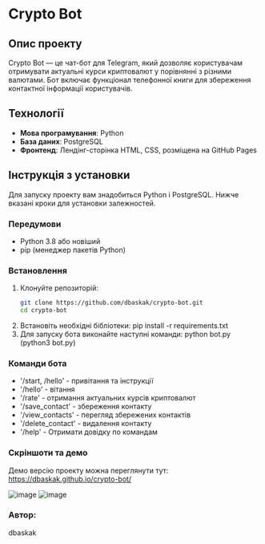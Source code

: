 # Crypto Bot

## Опис проекту
Crypto Bot — це чат-бот для Telegram, який дозволяє користувачам отримувати 
актуальні курси криптовалют у порівнянні з різними валютами. 
Бот включає функціонал телефонної книги для збереження контактної інформації користувачів.

## Технології
- **Мова програмування**: Python
- **База даних**: PostgreSQL
- **Фронтенд**: Лендінг-сторінка HTML, CSS, розміщена на GitHub Pages

## Інструкція з установки
Для запуску проекту вам знадобиться Python і PostgreSQL. Нижче вказані кроки для установки залежностей.

### Передумови
- Python 3.8 або новіший
- pip (менеджер пакетів Python)

### Встановлення
1. Клонуйте репозиторій:
   ```bash
   git clone https://github.com/dbaskak/crypto-bot.git
   cd crypto-bot
2. Встановіть необхідні бібліотеки:
   pip install -r requirements.txt
3. Для запуску бота виконайте наступні команди:
   python bot.py (python3 bot.py)

### Команди бота
* '/start, /hello' - привітання та інструкції
* '/hello' - вітання
* '/rate' - отримання актуальних курсів криптовалют
* '/save_contact' - збереження контакту
* '/view_contacts' - перегляд збережених контактів
* '/delete_contact' - видалення контакту
* '/help' - Отримати довідку по командам

### Скріншоти та демо
Демо версію проекту можна переглянути тут:
https://dbaskak.github.io/crypto-bot/

![image](https://github.com/dbaskak/crypto-bot/assets/79998331/d874bbe8-b99b-4a8b-a82b-5e9f93384efa)
![image](https://github.com/dbaskak/crypto-bot/assets/79998331/4c7de032-fd2f-40b1-9969-83e284bdc7cf)

### Автор:
dbaskak





